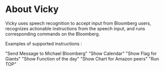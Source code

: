 # About Vicky

Vicky uses speech recognition to accept input from Bloomberg users, recognizes actionable instructions from the speech input, and runs corresponding commands on the Bloomberg.

Examples of supported instructions :

"Send Message to Michael Bloomberg"
"Show Calendar"
"Show Flag for Giants"
"Show Function of the day"
"Show Chart for Amazon peers"
"Run TOP"

